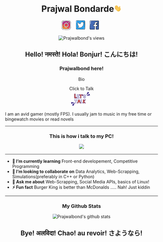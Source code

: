 <h1 align="center">Prajwal Bondarde<img src="https://github.com/Prajwalbond/Prajwalbond/blob/main/assets/waving_hand.gif" width="25px"></h1>

<p align='center'>
 <a href="https://www.instagram.com/prajwal_bondarde/"><img height="35" src="https://github.com/Prajwalbond/Prajwalbond/blob/main/assets/IG.gif" width="35px"></a>&nbsp;&nbsp;
 <a href="https://twitter.com/BondardePrajwal"><img height="35" src="https://github.com/Prajwalbond/Prajwalbond/blob/main/assets/Twitter.gif" width="35px"></a>&nbsp;&nbsp;
 <a href="https://www.facebook.com/people/Aditya-Kadam/100053258109957"><img height="35" src="https://github.com/Prajwalbond/Prajwalbond/blob/main/assets/FB.gif" width="35px"></a>&nbsp;&nbsp;
</p>
<div align='center'>
 
![Prajwalbond's views](https://komarev.com/ghpvc/?username=Prajwalbond)

</div>

<h2 align="center">Hello! नमस्ते! Hola! Bonjur! こんにちは! </h2>
<h3 align="center">Prajwalbond here!</h3>
<p align="center">Bio</p>

<p align='center'>Click to Talk <br>
<a href="https://github.com/Prajwalbond/Prajwalbond/issues/new?assignees=&labels=&template=bounce-your-idea.md&title="><img height="50" src="https://github.com/Prajwalbond/Prajwalbond/blob/main/assets/Lets_Talk.gif"></a>&nbsp;&nbsp;
 </p>

<p>I am an avid gamer (mostly FPS). I usually jam to music in my free time or bingewatch movies or read novels </p>

------------------------------------------------------------------------------------------------------------------------------------------------------------------------------

<div align='center' markdown="1">
<h3>This is how i talk to my PC!</h3>
<img src = "https://github-readme-stats.vercel.app/api/top-langs/?username=MarikIshtar007&layout=compact">
 </div>

------------------------------------------------------------------------------------------------------------------------------------------------------------------------------
* **🌱 I’m currently learning** Front-end developement, Competitive Programming
* **👯 I’m looking to collaborate on** Data Analytics, Web-Scrapping, Simulations(preferably in C++ or Python)
* **💬 Ask me about** Web-Scrapping, Social Media APIs, basics of Linux!
* **⚡ Fun fact** Burger King is better than McDonalds ..... Nah! Just kiddin
-----------------------------------------------------------------------------------------------------------------------------------------------------------------------------

<div align='center' markdown="1">

### My Github Stats
 ![Prajwalbond's github stats](https://github-readme-stats.vercel.app/api?username=Prajwalbond&count_private=true)
 <h2 align="center">Bye! अलविदा! Chao! au revoir! さようなら! </h2>
 </div>
 
